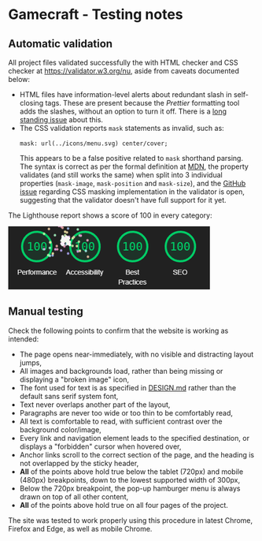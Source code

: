 # Gamecraft - Testing notes

## Automatic validation

All project files validated successfully the with HTML checker and CSS checker at https://validator.w3.org/nu, aside from caveats documented below:

-   HTML files have information-level alerts about redundant slash in self-closing tags. These are present because the _Prettier_ formatting tool adds the slashes, without an option to turn it off. There is a [long standing issue](https://github.com/prettier/prettier/issues/5246) about this.
-   The CSS validation reports `mask` statements as invalid, such as:  
    ```
    mask: url(../icons/menu.svg) center/cover;
    ```  
    This appears to be a false positive related to `mask` shorthand parsing. The syntax is correct as per the formal definition at [MDN](https://developer.mozilla.org/en-US/docs/Web/CSS/mask#formal_syntax), the property validates (and still works the same) when split into 3 individual properties (`mask-image`, `mask-position` and `mask-size`), and the [GitHub issue](https://github.com/w3c/css-validator/issues/151) regarding CSS masking implementation in the validator is open, suggesting that the validator doesn't have full support for it yet.

The Lighthouse report shows a score of 100 in every category:

![Lighthouse report card](lighthouse.png)

## Manual testing

Check the following points to confirm that the website is working as intended:

-   The page opens near-immediately, with no visible and distracting layout jumps,
-   All images and backgrounds load, rather than being missing or displaying a "broken image" icon,
-   The font used for text is as specified in [DESIGN.md](DESIGN.md#design-language) rather than the default sans serif system font,
-   Text never overlaps another part of the layout,
-   Paragraphs are never too wide or too thin to be comfortably read,
-   All text is comfortable to read, with sufficient contrast over the background color/image,
-   Every link and navigation element leads to the specified destination, or displays a "forbidden" cursor when hovered over,
-   Anchor links scroll to the correct section of the page, and the heading is not overlapped by the sticky header,
-   **All** of the points above hold true below the tablet (720px) and mobile (480px) breakpoints, down to the lowest supported width of 300px,
-   Below the 720px breakpoint, the pop-up hamburger menu is always drawn on top of all other content,
-   **All** of the points above hold true on all four pages of the project.

The site was tested to work properly using this procedure in latest Chrome, Firefox and Edge, as well as mobile Chrome.
